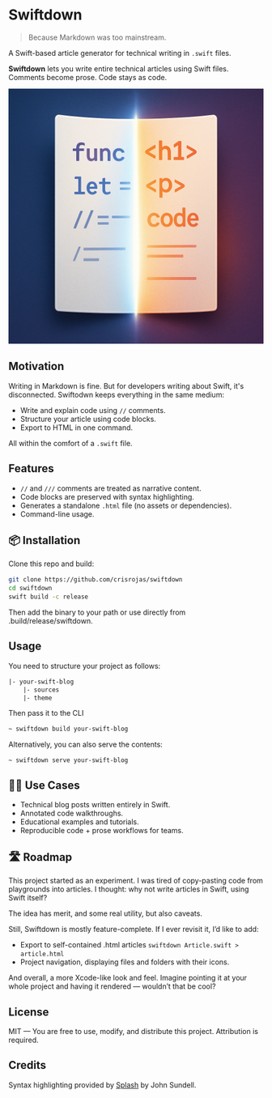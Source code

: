 # Swiftdown

> Because Markdown was too mainstream.

A Swift-based article generator for technical writing in `.swift` files.

**Swiftdown** lets you write entire technical articles using Swift files. Comments become prose. Code stays as code.

![](swiftdown.png)

## Motivation

Writing in Markdown is fine. But for developers writing about Swift, it's disconnected. Swiftodwn keeps everything in the same medium:

- Write and explain code using `//` comments.
- Structure your article using code blocks.
- Export to HTML in one command.

All within the comfort of a `.swift` file.

## Features

- `//` and `///` comments are treated as narrative content.
- Code blocks are preserved with syntax highlighting.
- Generates a standalone `.html` file (no assets or dependencies).
- Command-line usage.

## 📦 Installation

Clone this repo and build:

```bash
git clone https://github.com/crisrojas/swiftdown
cd swiftdown
swift build -c release
```

Then add the binary to your path or use directly from .build/release/swiftdown.

## Usage

You need to structure your project as follows:

```
|- your-swift-blog
    |- sources  
    |- theme
```

Then pass it to the CLI

```bash
~ swiftdown build your-swift-blog
```

Alternatively, you can also serve the contents:

```bash
~ swiftdown serve your-swift-blog
```

## 🧑‍💻 Use Cases

- Technical blog posts written entirely in Swift.
- Annotated code walkthroughs.
- Educational examples and tutorials.
- Reproducible code + prose workflows for teams.

## 🛣️ Roadmap

This project started as an experiment. I was tired of copy-pasting code from playgrounds into articles. I thought: why not write articles in Swift, using Swift itself?

The idea has merit, and some real utility, but also caveats.

Still, Swiftdown is mostly feature-complete. If I ever revisit it, I’d like to add:
- Export to self-contained .html articles `swiftdown Article.swift > article.html`
- Project navigation, displaying files and folders with their icons.

And overall, a more Xcode-like look and feel. Imagine pointing it at your whole project and having it rendered — wouldn’t that be cool?

## License

MIT — You are free to use, modify, and distribute this project. Attribution is required.

## Credits

Syntax highlighting provided by [Splash](https://github.com/JohnSundell/Splash) by John Sundell.
